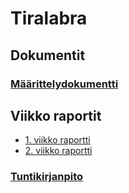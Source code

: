 # Tiralabra

## Dokumentit
### [Määrittelydokumentti](https://github.com/jasminmo/tiralabra/blob/master/dokumentit/maarittelydokumentti.md)

## Viikko raportit
* [1. viikko raportti](https://github.com/jasminmo/tiralabra/blob/master/dokumentit/viikkoraportti-1.md)
* [2. viikko raportti](https://github.com/jasminmo/tiralabra/blob/master/dokumentit/viikkoraportti-2.md)

### [Tuntikirjanpito](https://github.com/jasminmo/tiralabra/blob/master/dokumentit/tuntikirjanpito.md)

